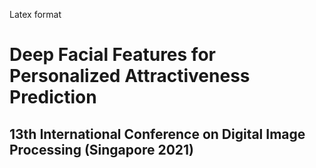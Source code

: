 Latex format
# Deep Facial Features for Personalized Attractiveness Prediction
## 13th International Conference on Digital Image Processing (Singapore 2021)
